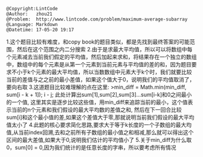 ```
@Copyright:LintCode
@Author:   zhou21
@Problem:  http://www.lintcode.com/problem/maximum-average-subarray
@Language: Markdown
@Datetime: 17-05-20 19:17
```

1.这个题目比较有难度，和copy book的题目类似，都是先找到最终答案的可能范围，然后在这个范围之内二分搜索
2.由于是求最大平均值，所以可以将数组中每个元素减去当前我们假定的平均值，然后加起来求和，将结果存在一个独立的数组中，数组中的每个元素是从第一个元素到当前元素与平均值的差的和，因为题目要求不小于k个元素的最大平均值，所以当数数组中元素大于k个时，我们就要比较当前的差值与之之前的最小差值，如果这个值大于0，说明我们的平均值取消了，要向右取
3.这道题目比较难理解的点在这里:
&gt;min_diff = Math.min(min_diff, sum[i - k + 1]);
i - j;
此处计算出sum[1],sum[2],sum[3]...sum[i-k]和0之间最小的一个值, 这里其实是逐步比较这些值，用min_diff来追踪当前的最小，这个值表示当前的n个元素和我们假设的最大平均数的差值之和, 然后在下一回合比较sum[i]和这个最小值的差,如果这个差值大于零,那就说明当前我们假设的最大平均值太小了
4.此题的核心要求简化思路,要求大于等于k长度的一个子数组的最大均值,从当前index回溯,去和之前所有子数组的最小值之和相减,那么就可以得出这个区间的最大差值,如果大于0,说明我们估计的平均值小了
5.关于min_diff为什么取0，sum[0] = 0,因为我们统计的是任意长度的字串，所以要考虑所有情况